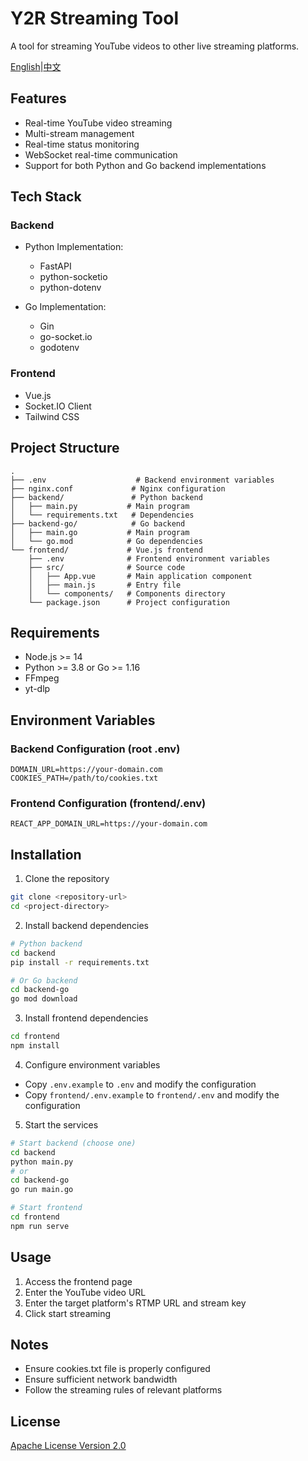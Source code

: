 # Y2R Streaming Tool

A tool for streaming YouTube videos to other live streaming platforms.

[English](README.md)|[中文](README_Zh-CN.md)

## Features

- Real-time YouTube video streaming
- Multi-stream management
- Real-time status monitoring
- WebSocket real-time communication
- Support for both Python and Go backend implementations

## Tech Stack

### Backend
- Python Implementation:
  - FastAPI
  - python-socketio
  - python-dotenv
  
- Go Implementation:
  - Gin
  - go-socket.io
  - godotenv

### Frontend
- Vue.js
- Socket.IO Client
- Tailwind CSS

## Project Structure
```tree
.
├── .env                    # Backend environment variables
├── nginx.conf             # Nginx configuration
├── backend/               # Python backend
│   ├── main.py           # Main program
│   └── requirements.txt   # Dependencies
├── backend-go/            # Go backend
│   ├── main.go           # Main program
│   └── go.mod            # Go dependencies
└── frontend/             # Vue.js frontend
    ├── .env              # Frontend environment variables
    ├── src/              # Source code
    │   ├── App.vue       # Main application component
    │   ├── main.js       # Entry file
    │   └── components/   # Components directory
    └── package.json      # Project configuration
```

## Requirements

- Node.js >= 14
- Python >= 3.8 or Go >= 1.16
- FFmpeg
- yt-dlp

## Environment Variables

### Backend Configuration (root .env)
```env
DOMAIN_URL=https://your-domain.com
COOKIES_PATH=/path/to/cookies.txt
```

### Frontend Configuration (frontend/.env)
```env
REACT_APP_DOMAIN_URL=https://your-domain.com
```

## Installation

1. Clone the repository
```bash
git clone <repository-url>
cd <project-directory>
```

2. Install backend dependencies
```bash
# Python backend
cd backend
pip install -r requirements.txt

# Or Go backend
cd backend-go
go mod download
```

3. Install frontend dependencies
```bash
cd frontend
npm install
```

4. Configure environment variables
- Copy `.env.example` to `.env` and modify the configuration
- Copy `frontend/.env.example` to `frontend/.env` and modify the configuration

5. Start the services
```bash
# Start backend (choose one)
cd backend
python main.py
# or
cd backend-go
go run main.go

# Start frontend
cd frontend
npm run serve
```

## Usage

1. Access the frontend page
2. Enter the YouTube video URL
3. Enter the target platform's RTMP URL and stream key
4. Click start streaming

## Notes

- Ensure cookies.txt file is properly configured
- Ensure sufficient network bandwidth
- Follow the streaming rules of relevant platforms

## License

[Apache License Version 2.0](LICENSE) 
